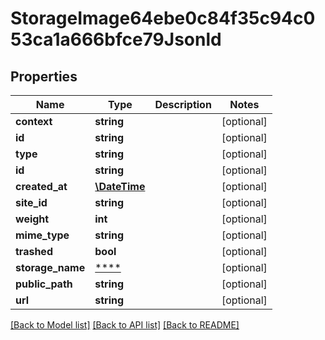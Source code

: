 # StorageImage64ebe0c84f35c94c053ca1a666bfce79Jsonld

## Properties
Name | Type | Description | Notes
------------ | ------------- | ------------- | -------------
**context** | **string** |  | [optional] 
**id** | **string** |  | [optional] 
**type** | **string** |  | [optional] 
**id** | **string** |  | [optional] 
**created_at** | [**\DateTime**](\DateTime.md) |  | [optional] 
**site_id** | **string** |  | [optional] 
**weight** | **int** |  | [optional] 
**mime_type** | **string** |  | [optional] 
**trashed** | **bool** |  | [optional] 
**storage_name** | [****](.md) |  | [optional] 
**public_path** | **string** |  | [optional] 
**url** | **string** |  | [optional] 

[[Back to Model list]](../../README.md#documentation-for-models) [[Back to API list]](../../README.md#documentation-for-api-endpoints) [[Back to README]](../../README.md)

